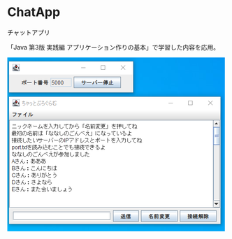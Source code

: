 # ChatApp
チャットアプリ

「Java 第3版 実践編 アプリケーション作りの基本」で学習した内容を応用。

![image](https://github.com/garitaku/ChatApp/blob/master/chatappimage.png)
